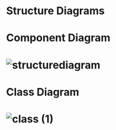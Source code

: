 # Structure Diagrams
# Component Diagram   

# ![structurediagram](https://user-images.githubusercontent.com/63248297/143031329-d5594047-e3bf-4d31-87ef-9e83bba51f4d.JPG)


  
# Class Diagram  
# ![class (1)](https://user-images.githubusercontent.com/69413922/132315060-d77c79d6-5a87-4075-8f37-00111ef69d67.png)




